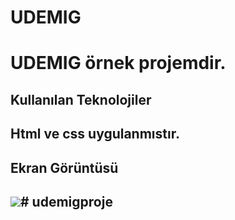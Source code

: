 <h1> UDEMIG <h1>

UDEMIG örnek projemdir.

<h2> Kullanılan Teknolojiler <h2>

Html ve css uygulanmıstır.

<h2> Ekran Görüntüsü <h2>

![](udemig.gif)# udemigproje
